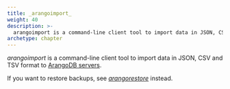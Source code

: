 ```yaml
---
title: _arangoimport_
weight: 40
description: >-
  arangoimport is a command-line client tool to import data in JSON, CSV and TSV format to ArangoDB servers
archetype: chapter
---
```

_arangoimport_ is a command-line client tool to import data in JSON, CSV and TSV
format to [ArangoDB servers](../arangodb-server/_index.md).

If you want to restore backups, see [_arangorestore_](../arangorestore/_index.md)
instead.
